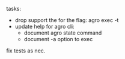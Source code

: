 tasks:
- drop support the for the flag: agro exec -t
- update help for agro cli:
    - document agro state command
    - document -a option to exec

fix tests as nec.